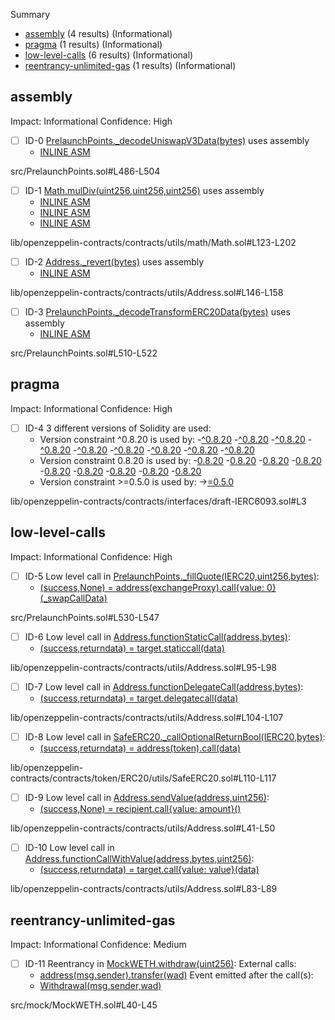Summary
 - [assembly](#assembly) (4 results) (Informational)
 - [pragma](#pragma) (1 results) (Informational)
 - [low-level-calls](#low-level-calls) (6 results) (Informational)
 - [reentrancy-unlimited-gas](#reentrancy-unlimited-gas) (1 results) (Informational)
## assembly
Impact: Informational
Confidence: High
 - [ ] ID-0
[PrelaunchPoints._decodeUniswapV3Data(bytes)](src/PrelaunchPoints.sol#L486-L504) uses assembly
	- [INLINE ASM](src/PrelaunchPoints.sol#L492-L503)

src/PrelaunchPoints.sol#L486-L504


 - [ ] ID-1
[Math.mulDiv(uint256,uint256,uint256)](lib/openzeppelin-contracts/contracts/utils/math/Math.sol#L123-L202) uses assembly
	- [INLINE ASM](lib/openzeppelin-contracts/contracts/utils/math/Math.sol#L130-L133)
	- [INLINE ASM](lib/openzeppelin-contracts/contracts/utils/math/Math.sol#L154-L161)
	- [INLINE ASM](lib/openzeppelin-contracts/contracts/utils/math/Math.sol#L167-L176)

lib/openzeppelin-contracts/contracts/utils/math/Math.sol#L123-L202


 - [ ] ID-2
[Address._revert(bytes)](lib/openzeppelin-contracts/contracts/utils/Address.sol#L146-L158) uses assembly
	- [INLINE ASM](lib/openzeppelin-contracts/contracts/utils/Address.sol#L151-L154)

lib/openzeppelin-contracts/contracts/utils/Address.sol#L146-L158


 - [ ] ID-3
[PrelaunchPoints._decodeTransformERC20Data(bytes)](src/PrelaunchPoints.sol#L510-L522) uses assembly
	- [INLINE ASM](src/PrelaunchPoints.sol#L515-L521)

src/PrelaunchPoints.sol#L510-L522


## pragma
Impact: Informational
Confidence: High
 - [ ] ID-4
3 different versions of Solidity are used:
	- Version constraint ^0.8.20 is used by:
		-[^0.8.20](lib/openzeppelin-contracts/contracts/interfaces/draft-IERC6093.sol#L3)
		-[^0.8.20](lib/openzeppelin-contracts/contracts/token/ERC20/ERC20.sol#L4)
		-[^0.8.20](lib/openzeppelin-contracts/contracts/token/ERC20/IERC20.sol#L4)
		-[^0.8.20](lib/openzeppelin-contracts/contracts/token/ERC20/extensions/IERC20Metadata.sol#L4)
		-[^0.8.20](lib/openzeppelin-contracts/contracts/token/ERC20/extensions/IERC20Permit.sol#L4)
		-[^0.8.20](lib/openzeppelin-contracts/contracts/token/ERC20/utils/SafeERC20.sol#L4)
		-[^0.8.20](lib/openzeppelin-contracts/contracts/utils/Address.sol#L4)
		-[^0.8.20](lib/openzeppelin-contracts/contracts/utils/Context.sol#L4)
		-[^0.8.20](lib/openzeppelin-contracts/contracts/utils/math/Math.sol#L4)
	- Version constraint 0.8.20 is used by:
		-[0.8.20](src/PrelaunchPoints.sol#L2)
		-[0.8.20](src/interfaces/ILpETH.sol#L2)
		-[0.8.20](src/interfaces/ILpETHVault.sol#L2)
		-[0.8.20](src/mock/AttackContract.sol#L2)
		-[0.8.20](src/mock/MockERC20.sol#L2)
		-[0.8.20](src/mock/MockLRT.sol#L2)
		-[0.8.20](src/mock/MockLpETH.sol#L2)
		-[0.8.20](src/mock/MockLpETHVault.sol#L2)
		-[0.8.20](src/mock/MockWETH.sol#L16)
	- Version constraint >=0.5.0 is used by:
		-[>=0.5.0](src/interfaces/IWETH.sol#L2)

lib/openzeppelin-contracts/contracts/interfaces/draft-IERC6093.sol#L3


## low-level-calls
Impact: Informational
Confidence: High
 - [ ] ID-5
Low level call in [PrelaunchPoints._fillQuote(IERC20,uint256,bytes)](src/PrelaunchPoints.sol#L530-L547):
	- [(success,None) = address(exchangeProxy).call{value: 0}(_swapCallData)](src/PrelaunchPoints.sol#L538)

src/PrelaunchPoints.sol#L530-L547


 - [ ] ID-6
Low level call in [Address.functionStaticCall(address,bytes)](lib/openzeppelin-contracts/contracts/utils/Address.sol#L95-L98):
	- [(success,returndata) = target.staticcall(data)](lib/openzeppelin-contracts/contracts/utils/Address.sol#L96)

lib/openzeppelin-contracts/contracts/utils/Address.sol#L95-L98


 - [ ] ID-7
Low level call in [Address.functionDelegateCall(address,bytes)](lib/openzeppelin-contracts/contracts/utils/Address.sol#L104-L107):
	- [(success,returndata) = target.delegatecall(data)](lib/openzeppelin-contracts/contracts/utils/Address.sol#L105)

lib/openzeppelin-contracts/contracts/utils/Address.sol#L104-L107


 - [ ] ID-8
Low level call in [SafeERC20._callOptionalReturnBool(IERC20,bytes)](lib/openzeppelin-contracts/contracts/token/ERC20/utils/SafeERC20.sol#L110-L117):
	- [(success,returndata) = address(token).call(data)](lib/openzeppelin-contracts/contracts/token/ERC20/utils/SafeERC20.sol#L115)

lib/openzeppelin-contracts/contracts/token/ERC20/utils/SafeERC20.sol#L110-L117


 - [ ] ID-9
Low level call in [Address.sendValue(address,uint256)](lib/openzeppelin-contracts/contracts/utils/Address.sol#L41-L50):
	- [(success,None) = recipient.call{value: amount}()](lib/openzeppelin-contracts/contracts/utils/Address.sol#L46)

lib/openzeppelin-contracts/contracts/utils/Address.sol#L41-L50


 - [ ] ID-10
Low level call in [Address.functionCallWithValue(address,bytes,uint256)](lib/openzeppelin-contracts/contracts/utils/Address.sol#L83-L89):
	- [(success,returndata) = target.call{value: value}(data)](lib/openzeppelin-contracts/contracts/utils/Address.sol#L87)

lib/openzeppelin-contracts/contracts/utils/Address.sol#L83-L89


## reentrancy-unlimited-gas
Impact: Informational
Confidence: Medium
 - [ ] ID-11
Reentrancy in [MockWETH.withdraw(uint256)](src/mock/MockWETH.sol#L40-L45):
	External calls:
	- [address(msg.sender).transfer(wad)](src/mock/MockWETH.sol#L43)
	Event emitted after the call(s):
	- [Withdrawal(msg.sender,wad)](src/mock/MockWETH.sol#L44)

src/mock/MockWETH.sol#L40-L45


